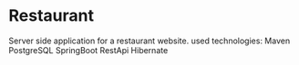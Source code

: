# Restaurant 

Server side application for a restaurant website.
used technologies:
Maven
PostgreSQL
SpringBoot
RestApi
Hibernate